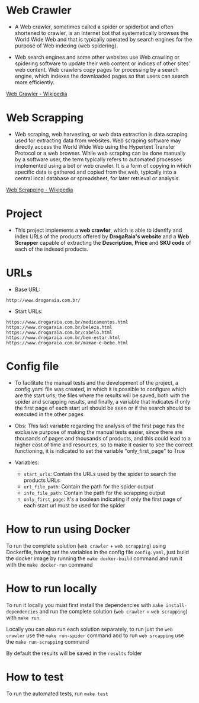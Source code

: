 # Web Crawler

* A Web crawler, sometimes called a spider or spiderbot and often shortened to crawler, is an Internet bot that systematically browses the World Wide Web and that is typically operated by search engines for the purpose of Web indexing (web spidering).

* Web search engines and some other websites use Web crawling or spidering software to update their web content or indices of other sites' web content. Web crawlers copy pages for processing by a search engine, which indexes the downloaded pages so that users can search more efficiently.

[Web Crawler - Wikipedia](https://en.wikipedia.org/wiki/Web_crawler)

# Web Scrapping

* Web scraping, web harvesting, or web data extraction is data scraping used for extracting data from websites. Web scraping software may directly access the World Wide Web using the Hypertext Transfer Protocol or a web browser. While web scraping can be done manually by a software user, the term typically refers to automated processes implemented using a bot or web crawler. It is a form of copying in which specific data is gathered and copied from the web, typically into a central local database or spreadsheet, for later retrieval or analysis.

[Web Scrapping - Wikipedia](https://en.wikipedia.org/wiki/Web_scraping)

# Project

* This project implements a **web crawler**, which is able to identify and index URLs of the products offered by **DrogaRaia's website** and a **Web Scrapper** capable of extracting the **Description**, **Price** and **SKU code** of each of the indexed products.

# URLs

* Base URL:  
```
http://www.drogaraia.com.br/
```
* Start URLs: 
```
https://www.drogaraia.com.br/medicamentos.html
https://www.drogaraia.com.br/beleza.html
https://www.drogaraia.com.br/cabelo.html
https://www.drogaraia.com.br/bem-estar.html
https://www.drogaraia.com.br/mamae-e-bebe.html
```

# Config file

* To facilitate the manual tests and the development of the project, a config.yaml file was created, in which it is possible to configure which are the start urls, the files where the results will be saved, both with the spider and scrapping results, and finally, a variable that indicates if only the first page of each start url should be seen or if the search should be executed in the other pages

* Obs: This last variable regarding the analysis of the first page has the exclusive purpose of making the manual tests easier, since there are thousands of pages and thousands of products, and this could lead to a higher cost of time and resources, so to make it easier to see the correct functioning, it is indicated to set the variable "only_first_page" to True

* Variables:
    - `start_urls`: Contain the URLs used by the spider to search the products URLs
    - `url_file_path`: Contain the path for the spider output
    - `info_file_path`: Contain the path for the scrapping output
    - `only_first_page`: It's a boolean indicating if only the first page of each start url must be used for the spider

# How to run using Docker

To run the complete solution (`web crawler` + `web scrapping`) using Dockerfile, having set the variables in the config file `config.yaml`, just build the docker image by running the `make docker-build` command and run it with the `make docker-run` command

# How to run locally

To run it locally you must first install the dependencies with `make install-dependencies` and run the complete solution (`web crawler` + `web scrapping`) with `make run`.

Locally you can also run each solution separately, to run just the `web crawler` use the `make run-spider` command and to run `web srcapping` use the `make run-scrapping` command

By default the results will be saved in the `results` folder

# How to test

To run the automated tests, run `make test`